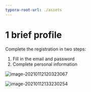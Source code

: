 ```yaml
---
typora-root-url: ./assets
---
```


# 1 brief profile

Complete the registration in two steps:
1. Fill in the email and password
2. Complete personal information

![image-20210112120323067](/image-20210112120323067.png)



![image-20210112133230254](/image-20210112133230254.png)